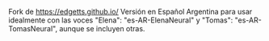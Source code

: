 Fork de https://edgetts.github.io/
Versión en Español Argentina para usar idealmente con las voces "Elena": "es-AR-ElenaNeural" y "Tomas": "es-AR-TomasNeural", aunque se incluyen otras.
